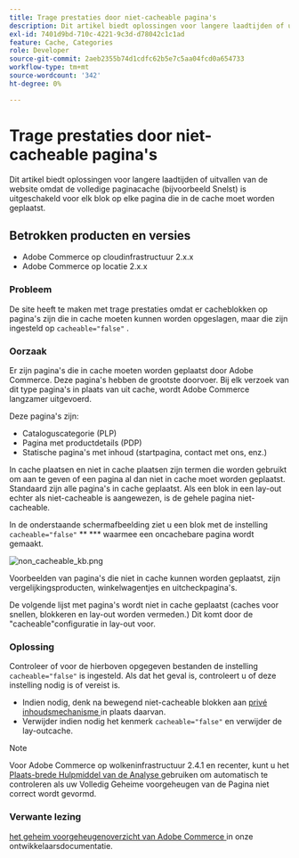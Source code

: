 ```yaml
---
title: Trage prestaties door niet-cacheable pagina's
description: Dit artikel biedt oplossingen voor langere laadtijden of uitvallen van de website omdat de volledige paginacache (bijvoorbeeld Snelst) is uitgeschakeld voor elk blok op elke pagina die in de cache moet worden geplaatst.
exl-id: 7401d9bd-710c-4221-9c3d-d78042c1c1ad
feature: Cache, Categories
role: Developer
source-git-commit: 2aeb2355b74d1cdfc62b5e7c5aa04fcd0a654733
workflow-type: tm+mt
source-wordcount: '342'
ht-degree: 0%

---
```


# Trage prestaties door niet-cacheable pagina&#39;s

Dit artikel biedt oplossingen voor langere laadtijden of uitvallen van de website omdat de volledige paginacache (bijvoorbeeld Snelst) is uitgeschakeld voor elk blok op elke pagina die in de cache moet worden geplaatst.

## Betrokken producten en versies

* Adobe Commerce op cloudinfrastructuur 2.x.x
* Adobe Commerce op locatie 2.x.x

### Probleem

De site heeft te maken met trage prestaties omdat er cacheblokken op pagina&#39;s zijn die in cache moeten kunnen worden opgeslagen, maar die zijn ingesteld op `cacheable="false"` .

### Oorzaak

Er zijn pagina&#39;s die in cache moeten worden geplaatst door Adobe Commerce. Deze pagina&#39;s hebben de grootste doorvoer. Bij elk verzoek van dit type pagina&#39;s in plaats van uit cache, wordt Adobe Commerce langzamer uitgevoerd.

Deze pagina&#39;s zijn:

* Cataloguscategorie (PLP)
* Pagina met productdetails (PDP)
* Statische pagina&#39;s met inhoud (startpagina, contact met ons, enz.)

In cache plaatsen en niet in cache plaatsen zijn termen die worden gebruikt om aan te geven of een pagina al dan niet in cache moet worden geplaatst. Standaard zijn alle pagina&#39;s in cache geplaatst. Als een blok in een lay-out echter als niet-cacheable is aangewezen, is de gehele pagina niet-cacheable.

In de onderstaande schermafbeelding ziet u een blok met de instelling `cacheable="false"` **&#x200B; *** waarmee een oncachebare pagina wordt gemaakt.

![ non_cacheable_kb.png ](assets/non_cacheable_kb.png)

Voorbeelden van pagina&#39;s die niet in cache kunnen worden geplaatst, zijn vergelijkingsproducten, winkelwagentjes en uitcheckpagina&#39;s.

De volgende lijst met pagina&#39;s wordt niet in cache geplaatst (caches voor snellen, blokkeren en lay-out worden vermeden.) Dit komt door de &quot;cacheable&quot;configuratie in lay-out voor.

### Oplossing

Controleer of voor de hierboven opgegeven bestanden de instelling `cacheable="false"` is ingesteld. Als dat het geval is, controleert u of deze instelling nodig is of vereist is.

* Indien nodig, denk na bewegend niet-cacheable blokken aan [ privé inhoudsmechanisme ](https://developer.adobe.com/commerce/php/development/cache/page/private-content/) in plaats daarvan.
* Verwijder indien nodig het kenmerk `cacheable="false"` en verwijder de lay-outcache.

>[!NOTE]
>
>Voor Adobe Commerce op wolkeninfrastructuur 2.4.1 en recenter, kunt u het [ Plaats-brede Hulpmiddel van de Analyse ](https://experienceleague.adobe.com/nl/docs/commerce-operations/tools/site-wide-analysis-tool/access) gebruiken om automatisch te controleren als uw Volledig Geheime voorgeheugen van de Pagina niet correct wordt gevormd.

### Verwante lezing

[ het geheim voorgeheugenoverzicht van Adobe Commerce ](https://developer.adobe.com/commerce/frontend-core/guide/caching/) in onze ontwikkelaarsdocumentatie.
